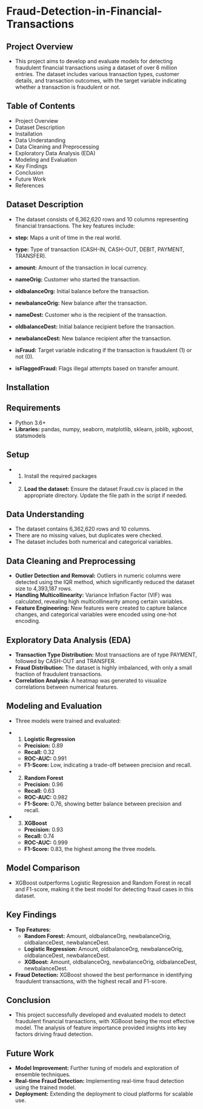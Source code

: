 # Fraud-Detection-in-Financial-Transactions
## Project Overview
- This project aims to develop and evaluate models for detecting fraudulent financial transactions using a dataset of over 6 million entries. The dataset includes various transaction types, customer details, and transaction outcomes, with the target variable indicating whether a transaction is fraudulent or not.

## Table of Contents
- Project Overview
- Dataset Description
- Installation
- Data Understanding
- Data Cleaning and Preprocessing
- Exploratory Data Analysis (EDA)
- Modeling and Evaluation
- Key Findings
- Conclusion
- Future Work
- References
  
## Dataset Description
- The dataset consists of 6,362,620 rows and 10 columns representing financial transactions. The key features include:

- **step:** Maps a unit of time in the real world.
- **type:** Type of transaction (CASH-IN, CASH-OUT, DEBIT, PAYMENT, TRANSFER).
- **amount:** Amount of the transaction in local currency.
- **nameOrig:** Customer who started the transaction.
- **oldbalanceOrg:** Initial balance before the transaction.
- **newbalanceOrig:** New balance after the transaction.
- **nameDest:** Customer who is the recipient of the transaction.
- **oldbalanceDest:** Initial balance recipient before the transaction.
- **newbalanceDest:** New balance recipient after the transaction.
- **isFraud:** Target variable indicating if the transaction is fraudulent (1) or not (0).
- **isFlaggedFraud:** Flags illegal attempts based on transfer amount.

## Installation
## Requirements
- Python 3.6+
- **Libraries:** pandas, numpy, seaborn, matplotlib, sklearn, joblib, xgboost, statsmodels

## Setup
- 1. Install the required packages
- 2. **Load the dataset:** Ensure the dataset Fraud.csv is placed in the appropriate directory. Update the file path in the script if needed.

## Data Understanding
- The dataset contains 6,362,620 rows and 10 columns.
- There are no missing values, but duplicates were checked.
- The dataset includes both numerical and categorical variables.
  
## Data Cleaning and Preprocessing
- **Outlier Detection and Removal:** Outliers in numeric columns were detected using the IQR method, which significantly reduced the dataset size to 4,393,187 rows.
- **Handling Multicollinearity:** Variance Inflation Factor (VIF) was calculated, revealing high multicollinearity among certain variables.
- **Feature Engineering:** New features were created to capture balance changes, and categorical variables were encoded using one-hot encoding.

## Exploratory Data Analysis (EDA)
- **Transaction Type Distribution:** Most transactions are of type PAYMENT, followed by CASH-OUT and TRANSFER.
- **Fraud Distribution:** The dataset is highly imbalanced, with only a small fraction of fraudulent transactions.
- **Correlation Analysis:** A heatmap was generated to visualize correlations between numerical features.

## Modeling and Evaluation
- Three models were trained and evaluated:

- 1. **Logistic Regression**
    - **Precision:** 0.89
    - **Recall:** 0.32
    - **ROC-AUC:** 0.991
    - **F1-Score:** Low, indicating a trade-off between precision and recall.

- 2. **Random Forest**
    - **Precision:** 0.96
    - **Recall:** 0.63
    - **ROC-AUC:** 0.982
    - **F1-Score:** 0.76, showing better balance between precision and recall.

- 3. **XGBoost**
    - **Precision:** 0.93
    - **Recall:** 0.74
    - **ROC-AUC:** 0.999
    - **F1-Score:** 0.83, the highest among the three models.

## Model Comparison
- XGBoost outperforms Logistic Regression and Random Forest in recall and F1-score, making it the best model for detecting fraud cases in this dataset.

## Key Findings
- **Top Features:**
  - **Random Forest:** Amount, oldbalanceOrg, newbalanceOrig, oldbalanceDest, newbalanceDest.
  - **Logistic Regression:** Amount, oldbalanceOrg, newbalanceOrig, oldbalanceDest, newbalanceDest.
  - **XGBoost:** Amount, oldbalanceOrg, newbalanceOrig, oldbalanceDest, newbalanceDest.
- **Fraud Detection:** XGBoost showed the best performance in identifying fraudulent transactions, with the highest recall and F1-score.

## Conclusion
- This project successfully developed and evaluated models to detect fraudulent financial transactions, with XGBoost being the most effective model. The analysis of feature importance provided insights into key factors driving fraud detection.

## Future Work
- **Model Improvement:** Further tuning of models and exploration of ensemble techniques.
- **Real-time Fraud Detection:** Implementing real-time fraud detection using the trained model.
- **Deployment:** Extending the deployment to cloud platforms for scalable use.
